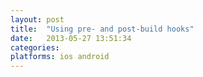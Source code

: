 ```yaml
---
layout: post
title:  "Using pre- and post-build hooks"
date:   2013-05-27 13:51:34
categories: 
platforms: ios android
---
```

